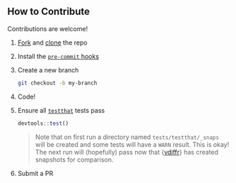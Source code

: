 ## How to Contribute
Contributions are welcome!

1. [Fork](https://docs.github.com/en/pull-requests/collaborating-with-pull-requests/working-with-forks/fork-a-repo) and [clone](https://docs.github.com/en/repositories/creating-and-managing-repositories/cloning-a-repository) the repo

1. Install the [`pre-commit` hooks](https://pre-commit.com/#install)

1. Create a new branch
    ```bash
    git checkout -b my-branch
    ```

1. Code!

1. Ensure all [`testthat`](https://testthat.r-lib.org/) tests pass
    ```R
    devtools::test()
    ```

    > Note that on first run a directory named `tests/testthat/_snaps` will be created and some tests will have a `WARN` result. This is okay! The next run will (hopefully) pass now that {[vdiffr](https://cran.r-project.org/web/packages/vdiffr/index.html)} has created snapshots for comparison.

1. Submit a PR
